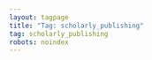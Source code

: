 ```yaml
---
layout: tagpage
title: "Tag: scholarly_publishing"
tag: scholarly_publishing
robots: noindex
---
```

